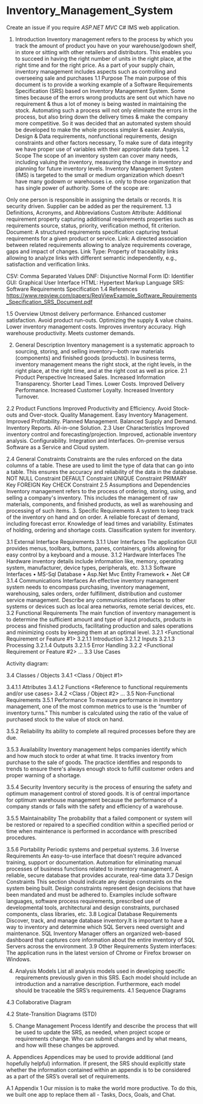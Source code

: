 # Inventory_Management_System
Create an issue if you require *ASP.NET MVC* C# IMS web application.

1. Introduction
Inventory management refers to the process by which you track the amount of product you have on your warehouse/godown shelf, in store or sitting with other retailers and distributors. This enables you to succeed in having the right number of units in the right place, at the right time and for the right price.
As a part of your supply chain, inventory management includes aspects such as controlling and overseeing sale and purchases
1.1 Purpose
The main purpose of this document is to provide a working example of a Software Requirements Specification (SRS) based on Inventory Management System.
Some times because of the errors wrong products are sent out which have no requirement & thus a lot of money is being wasted in maintaining the stock. Automating such a process will not only eliminate the errors in the process, but also bring down the delivery times & make the company more competitive. So it was decided that an automated system should be developed to make the whole process simpler & easier.
 Analysis, Design & Data requirements, nonfunctional requirements, design constraints and other factors necessary, To make sure of data integrity we have proper use of variables with their appropriate data types.
1.2 Scope
The scope of an inventory system can cover many needs, including valuing the inventory, measuring the change in inventory and planning for future inventory levels. 
Inventory Management System (IMS) is targeted to the small or medium organization which doesn’t have many godowm or warehouses i.e. only to those organization that has single power of authority. Some of the scope are:
 
Only one person is responsible in assigning the details or records.
It is security driven.
Supplier can be added as per the requirement.
1.3 Definitions, Acronyms, and Abbreviations
Custom Attribute: Additional requirement property capturing additional requirements
properties such as requirements source, status, priority, verification method, fit criterion.
Document: A structured requirements specification capturing textual requirements for a given
product or service.
Link: A directed association between related requirements allowing to analyze requirements
coverage, gaps and impact of changes.
Link Type: Property of traceability links allowing to analyze links with different semantic
independently, e.g., satisfaction and verification links.


CSV: Comma Separated Values
DNF: Disjunctive Normal Form
ID: Identifier
GUI: Graphical User Interface
HTML: Hypertext Markup Language
SRS: Software Requirements Specification
1.4 References
https://www.reqview.com/papers/ReqViewExample_Software_Requirements_Specification_SRS_Document.pdf

1.5 Overview
Utmost delivery performance.
Enhanced customer satisfaction.
Avoid product run-outs.
Optimizing the supply & value chains.
Lower inventory management costs.
Improves inventory accuracy.
High warehouse productivity.
Meets customer demands. 

2. General Description
Inventory management is a systematic approach to sourcing, storing, and selling inventory—both raw materials (components) and finished goods (products). In business terms, inventory management means the right stock, at the right levels, in the right place, at the right time, and at the right cost as well as price.
2.1 Product Perspective
Increased Sales.
Increased Information Transparency.
Shorter Lead Times.
Lower Costs.
Improved Delivery Performance.
Increased Customer Loyalty.
Increased Inventory Turnover.


2.2 Product Functions
Improved Productivity and Efficiency.
Avoid Stock-outs and Over-stock.
Quality Management.
Easy Inventory Management.
Improved Profitability.
Planned Management.
Balanced Supply and Demand.
Inventory Reports.
All-in-one Solution. 
2.3 User Characteristics
Improved inventory control and forecasting/projection.
Improved, actionable inventory analysis.
Configurability.
Integration and Interfaces.
On-premise versus Software as a Service and Cloud system. 

2.4 General Constraints
Constraints are the rules enforced on the data columns of a table. These are used to limit the type of data that can go into a table. This ensures the accuracy and reliability of the data in the database.
NOT NULL Constraint
DEFAULT Constraint
UNIQUE Constraint 
PRIMARY Key 
FOREIGN Key
CHECK Constraint
2.5 Assumptions and Dependencies
Inventory management refers to the process of ordering, storing, using, and selling a company's inventory. This includes the management of raw materials, components, and finished products, as well as warehousing and processing of such items. 
3. Specific Requirements
A system to keep track of the inventory on hand and on order.
A reliable forecast of demand, including forecast error.
Knowledge of lead times and variability.
Estimates of holding, ordering and shortage costs.
Classification system for inventory. 

3.1 External Interface Requirements
3.1.1 User Interfaces
The application GUI provides menus, toolbars, buttons, panes, containers, grids allowing for
easy control by a keyboard and a mouse.
3.1.2 Hardware Interfaces
The Hardware inventory details include information like, memory, operating system, manufacturer, device types, peripherals, etc.
3.1.3 Software Interfaces
•	MS-Sql Database
•	Asp.Net Mvc Entity Framework
•	.Net C#
3.1.4 Communications Interfaces
An effective inventory management system needs to encompass purchasing, inventory management, warehousing, sales orders, order fulfillment, distribution and customer service management. 
Describe any communications interfaces to other systems or devices such as local area networks, remote serial devices, etc.
3.2 Functional Requirements
The main function of inventory management is to determine the sufficient amount and type of input products, products in process and finished products, facilitating production and sales operations and minimizing costs by keeping them at an optimal level. 
3.2.1 <Functional Requirement or Feature #1>
3.2.1.1 Introduction
3.2.1.2 Inputs
3.2.1.3 Processing
3.2.1.4 Outputs
3.2.1.5 Error Handling
3.2.2 <Functional Requirement or Feature #2>
…
3.3 Use Cases










Activity diagram:


3.4 Classes / Objects
3.4.1 <Class / Object #1>

3.4.1.1 Attributes
3.4.1.2 Functions
<Reference to functional requirements and/or use cases>
3.4.2 <Class / Object #2>
…
3.5 Non-Functional Requirements
3.5.1 Performance
To measure performance in inventory management, one of the most common metrics to use is the “number of inventory turns.” This number is calculated using the ratio of the value of purchased stock to the value of stock on hand.

3.5.2 Reliability
Its ability to complete all required processes before they are due.

3.5.3 Availability
Inventory management helps companies identify which and how much stock to order at what time. It tracks inventory from purchase to the sale of goods. The practice identifies and responds to trends to ensure there's always enough stock to fulfill customer orders and proper warning of a shortage.

3.5.4 Security
Inventory security is the process of ensuring the safety and optimum management control of stored goods. It is of central importance for optimum warehouse management because the performance of a company stands or falls with the safety and efficiency of a warehouse.

3.5.5 Maintainability
The probability that a failed component or system will be restored or repaired to a specified condition within a specified period or time when maintenance is performed in accordance with prescribed procedures.

3.5.6 Portability
Periodic systems and perpetual systems.
3.6 Inverse Requirements
An easy-to-use interface that doesn't require advanced training, support or documentation. Automation for eliminating manual processes of business functions related to inventory management. A reliable, secure database that provides accurate, real-time data 
3.7 Design Constraints
This section should indicate any design constraints on the system being built. Design constraints represent design decisions that have been mandated and must be adhered to. Examples include software languages, software process requirements, prescribed use of developmental tools, architectural and design constraints, purchased components, class libraries, etc. 
3.8 Logical Database Requirements
Discover, track, and manage database inventory.It is important to have a way to inventory and determine which SQL Servers need oversight and maintenance. SQL Inventory Manager offers an organized web-based dashboard that captures core information about the entire inventory of SQL Servers across the environment. 
3.9 Other Requirements
System interfaces:
The application runs in the latest version of Chrome or Firefox browser on Windows. 

4. Analysis Models
List all analysis models used in developing specific requirements previously given in this SRS.  Each model should include an introduction and a narrative description.  Furthermore, each model should be traceable the SRS’s requirements.
4.1 Sequence Diagrams

4.3 Collaborative Diagram

4.2 State-Transition Diagrams (STD)

5. Change Management Process
Identify and describe the process that will be used to update the SRS, as needed, when project scope or requirements change.  Who can submit changes and by what means, and how will these changes be approved.






A. Appendices
Appendices may be used to provide additional (and hopefully helpful) information.  If present, the SRS should explicitly state whether the information contained within an appendix is to be considered as a part of the SRS’s overall set of requirements.


A.1 Appendix 1
Our mission is to make the world more productive. To do this, we built one app to replace them all - Tasks, Docs, Goals, and Chat.



